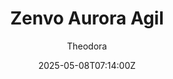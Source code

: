 ---
title: "Zenvo Aurora Agil"
meta_title: ""
description: "Zenvo Aurora Agil by EX Mods, ready to race!"
date: 2025-05-08T07:14:00Z
thumb: m7Iyfzq
mainimage: 8onZPrK
cargallery: ["Z5RsIFo", "wqmsyWs", "DOvFER2"]
categories: ["Car"]
author: "Theodora"
tags: ["Zenvo", "Hypercar", "Road", "2025", "EX Mods", "England"]
draft: false
link: https://modsfire.com/0lYxxeP0sLJ556i
zipsize: "67 MB"
manu: Zenvo
country: England
year: 2025
engine: 6.6L V12
class: Hypercar
drivetrain: RWD
power: 1270 hp
torque: "-"
mass: "14500"
speed: "-+"
gb: 6-speed
accel: "- seconds"
creator: EX Mods
version: "-"
csp: "Unknown"
carname: "Zenvo Aurora Agil"
folder: "exmods_zenvo_aurora_agil"
livery: "12 colors"
r2r: 0
host: ModsFire
---